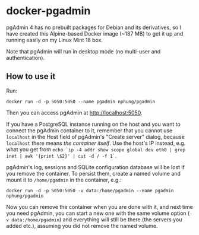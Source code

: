 # docker-pgadmin
pgAdmin 4 has no prebuilt packages for Debian and its derivatives, so I have created this Alpine-based Docker image (~187 MB) to get it up and running easily on my Linux Mint 18 box.

Note that pgAdmin will run in desktop mode (no multi-user and authentication).

## How to use it

Run:
```
docker run -d -p 5050:5050 --name pgadmin nphung/pgadmin
```

Then you can access pgAdmin at <http://localhost:5050>.

If you have a PostgreSQL instance running on the host and you want to connect the pgAdmin container to it, remember that you cannot use `localhost` in the Host field of pgAdmin's "Create server" dialog, because `localhost` there means *the container itself*. Use the host's IP instead, e.g. what you get from `` echo `ip -4 addr show scope global dev eth0 | grep inet | awk '{print \$2}' | cut -d / -f 1` ``.

pgAdmin's log, sessions and SQLite configuration database will be lost if you remove the container. To persist them, create a named volume and mount it to `/home/pgadmin` in the container, e.g.:
```
docker run -d -p 5050:5050 -v data:/home/pgadmin --name pgadmin nphung/pgadmin
```
Now you can remove the container when you are done with it, and next time you need pgAdmin, you can start a new one with the same volume option (`-v data:/home/pgadmin`) and everything will still be there (the servers you added etc.), assuming you did not remove the named volume.